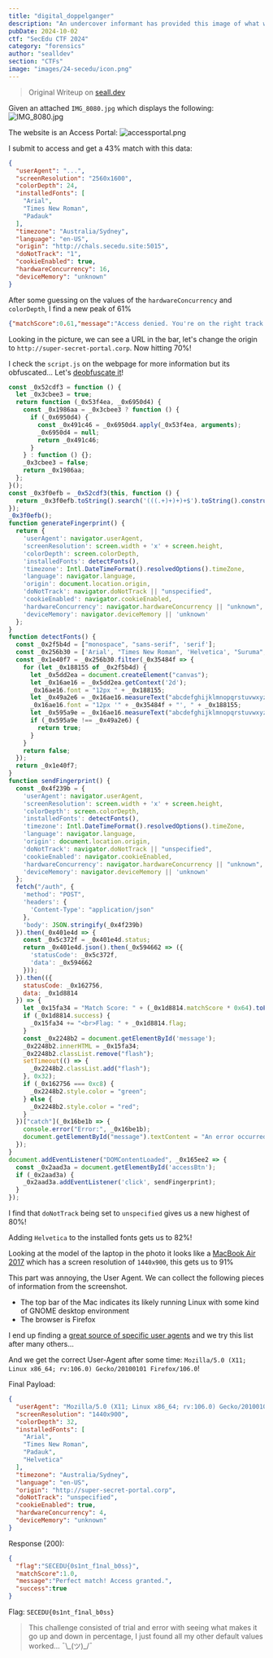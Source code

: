 ```yaml
---
title: "digital_doppelganger"
description: "An undercover informant has provided this image of what we believe to be a NO_NO_NO member’s screen. Unfortunately, our informant went dark before we could get more context, so it’s up to you. This could hold the final key to understanding NO_NO_NO’s operations."
pubDate: 2024-10-02
ctf: "SecEdu CTF 2024"
category: "forensics"
author: "sealldev"
section: "CTFs"
image: "images/24-secedu/icon.png"
---
```


> Original Writeup on [seall.dev](https://seall.dev/posts/seceduweek42024#add-to-cartel)

Given an attached `IMG_8080.jpg` which displays the following:
![IMG_8080.jpg](images/24-secedu/IMG_8080.jpg)

The website is an Access Portal:
![accessportal.png](images/24-secedu/accessportal.png)

I submit to access and get a 43% match with this data:
```json
{
  "userAgent": "...",
  "screenResolution": "2560x1600",
  "colorDepth": 24,
  "installedFonts": [
    "Arial",
    "Times New Roman",
    "Padauk"
  ],
  "timezone": "Australia/Sydney",
  "language": "en-US",
  "origin": "http://chals.secedu.site:5015",
  "doNotTrack": "1",
  "cookieEnabled": true,
  "hardwareConcurrency": 16,
  "deviceMemory": "unknown"
}
```

After some guessing on the values of the `hardwareConcurrency` and `colorDepth`, I find a new peak of 61%
```json
{"matchScore":0.61,"message":"Access denied. You're on the right track.","success":false}
```

Looking in the picture, we can see a URL in the bar, let's change the origin to `http://super-secret-portal.corp`. Now hitting 70%!

I check the `script.js` on the webpage for more information but its obfuscated... Let's [deobfuscate it](https://obf-io.deobfuscate.io/)!

```js
const _0x52cdf3 = function () {
  let _0x3cbee3 = true;
  return function (_0x53f4ea, _0x6950d4) {
    const _0x1986aa = _0x3cbee3 ? function () {
      if (_0x6950d4) {
        const _0x491c46 = _0x6950d4.apply(_0x53f4ea, arguments);
        _0x6950d4 = null;
        return _0x491c46;
      }
    } : function () {};
    _0x3cbee3 = false;
    return _0x1986aa;
  };
}();
const _0x3f0efb = _0x52cdf3(this, function () {
  return _0x3f0efb.toString().search('(((.+)+)+)+$').toString().constructor(_0x3f0efb).search('(((.+)+)+)+$');
});
_0x3f0efb();
function generateFingerprint() {
  return {
    'userAgent': navigator.userAgent,
    'screenResolution': screen.width + 'x' + screen.height,
    'colorDepth': screen.colorDepth,
    'installedFonts': detectFonts(),
    'timezone': Intl.DateTimeFormat().resolvedOptions().timeZone,
    'language': navigator.language,
    'origin': document.location.origin,
    'doNotTrack': navigator.doNotTrack || "unspecified",
    'cookieEnabled': navigator.cookieEnabled,
    'hardwareConcurrency': navigator.hardwareConcurrency || "unknown",
    'deviceMemory': navigator.deviceMemory || 'unknown'
  };
}
function detectFonts() {
  const _0x2f5b4d = ["monospace", "sans-serif", 'serif'];
  const _0x256b30 = ['Arial', "Times New Roman", 'Helvetica', "Suruma", "Noto Sans Cuneiform", "Noto Sans Gurmukhi", "Keraleeyam", "Lohit Odia", "Padauk", "Noto Sans Kannada", "Webdings"];
  const _0x1e40f7 = _0x256b30.filter(_0x35484f => {
    for (let _0x188155 of _0x2f5b4d) {
      let _0x5dd2ea = document.createElement("canvas");
      let _0x16ae16 = _0x5dd2ea.getContext('2d');
      _0x16ae16.font = "12px " + _0x188155;
      let _0x49a2e6 = _0x16ae16.measureText("abcdefghijklmnopqrstuvwxyz").width;
      _0x16ae16.font = "12px '" + _0x35484f + "', " + _0x188155;
      let _0x595a9e = _0x16ae16.measureText("abcdefghijklmnopqrstuvwxyz").width;
      if (_0x595a9e !== _0x49a2e6) {
        return true;
      }
    }
    return false;
  });
  return _0x1e40f7;
}
function sendFingerprint() {
  const _0x4f239b = {
    'userAgent': navigator.userAgent,
    'screenResolution': screen.width + 'x' + screen.height,
    'colorDepth': screen.colorDepth,
    'installedFonts': detectFonts(),
    'timezone': Intl.DateTimeFormat().resolvedOptions().timeZone,
    'language': navigator.language,
    'origin': document.location.origin,
    'doNotTrack': navigator.doNotTrack || "unspecified",
    'cookieEnabled': navigator.cookieEnabled,
    'hardwareConcurrency': navigator.hardwareConcurrency || "unknown",
    'deviceMemory': navigator.deviceMemory || 'unknown'
  };
  fetch("/auth", {
    'method': "POST",
    'headers': {
      'Content-Type': "application/json"
    },
    'body': JSON.stringify(_0x4f239b)
  }).then(_0x401e4d => {
    const _0x5c372f = _0x401e4d.status;
    return _0x401e4d.json().then(_0x594662 => ({
      'statusCode': _0x5c372f,
      'data': _0x594662
    }));
  }).then(({
    statusCode: _0x162756,
    data: _0x1d8814
  }) => {
    let _0x15fa34 = "Match Score: " + (_0x1d8814.matchScore * 0x64).toFixed(0x2) + '%<br>' + _0x1d8814.message;
    if (_0x1d8814.success) {
      _0x15fa34 += "<br>Flag: " + _0x1d8814.flag;
    }
    const _0x2248b2 = document.getElementById('message');
    _0x2248b2.innerHTML = _0x15fa34;
    _0x2248b2.classList.remove("flash");
    setTimeout(() => {
      _0x2248b2.classList.add("flash");
    }, 0x32);
    if (_0x162756 === 0xc8) {
      _0x2248b2.style.color = "green";
    } else {
      _0x2248b2.style.color = "red";
    }
  })["catch"](_0x16be1b => {
    console.error("Error:", _0x16be1b);
    document.getElementById("message").textContent = "An error occurred. Please try again.";
  });
}
document.addEventListener("DOMContentLoaded", _0x165ee2 => {
  const _0x2aad3a = document.getElementById('accessBtn');
  if (_0x2aad3a) {
    _0x2aad3a.addEventListener('click', sendFingerprint);
  }
});
```

I find that `doNotTrack` being set to `unspecified` gives us a new highest of 80%!

Adding `Helvetica` to the installed fonts gets us to 82%!

Looking at the model of the laptop in the photo it looks like a [MacBook Air 2017](https://support.apple.com/en-us/111924) which has a screen resolution of `1440x900`, this gets us to 91%

This part was annoying, the User Agent. We can collect the following pieces of information from the screenshot.
- The top bar of the Mac indicates its likely running Linux with some kind of GNOME desktop environment
- The browser is Firefox

I end up finding a [great source of specific user agents](https://user-agents.net/download?browser_type=browser&browser=firefox&platform=linux) and we try this list after many others...

And we get the correct User-Agent after some time: `Mozilla/5.0 (X11; Linux x86_64; rv:106.0) Gecko/20100101 Firefox/106.0`!

Final Payload:
```json
{
  "userAgent": "Mozilla/5.0 (X11; Linux x86_64; rv:106.0) Gecko/20100101 Firefox/106.0",
  "screenResolution": "1440x900",
  "colorDepth": 32,
  "installedFonts": [
    "Arial",
    "Times New Roman",
    "Padauk",
    "Helvetica"
  ],
  "timezone": "Australia/Sydney",
  "language": "en-US",
  "origin": "http://super-secret-portal.corp",
  "doNotTrack": "unspecified",
  "cookieEnabled": true,
  "hardwareConcurrency": 4,
  "deviceMemory": "unknown"
}
```

Response (200):
```json
{
  "flag":"SECEDU{0s1nt_f1nal_b0ss}",
  "matchScore":1.0,
  "message":"Perfect match! Access granted.",
  "success":true
}
```

Flag: `SECEDU{0s1nt_f1nal_b0ss}`

> This challenge consisted of trial and error with seeing what makes it go up and down in percentage, I just found all my other default values worked... ¯\\\_(ツ)\_/¯